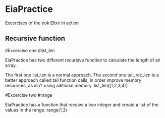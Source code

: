 # EiaPractice

Excercises of the ook Elixir in action

## Recursive function


#Excercise one 
#list_len

EiaPractice has two different recursive function to calculate the length of an array.

The first one list_len is a normal approach.
The second one tail_rec_len is a better approach called tail function calls, in order improve memory resources, as isn't using aditional memory.
list_len([1,2,3,4)]

#Excercise two
#range

EiaPractice has a function that receive a two integer and create a list of the values in the range.
range(1,3)


